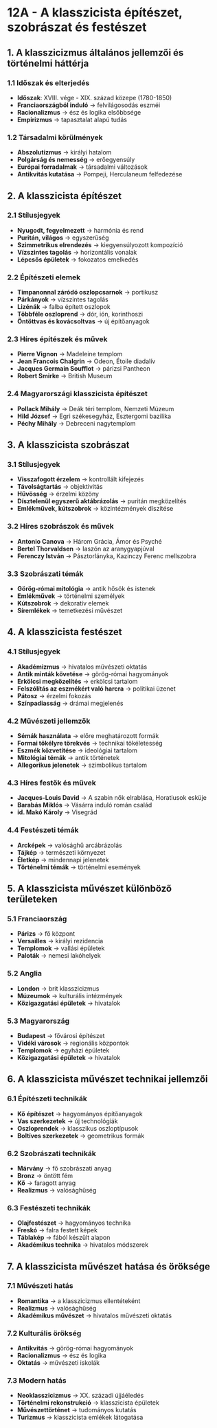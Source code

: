# 12A - A klasszicista építészet, szobrászat és festészet

## 1. A klasszicizmus általános jellemzői és történelmi háttérja

### 1.1 Időszak és elterjedés
- **Időszak**: XVIII. vége - XIX. század közepe (1780-1850)
- **Franciaországból induló** → felvilágosodás eszméi
- **Racionalizmus** → ész és logika elsőbbsége
- **Empirizmus** → tapasztalat alapú tudás

### 1.2 Társadalmi körülmények
- **Abszolutizmus** → királyi hatalom
- **Polgárság és nemesség** → erőegyensúly
- **Európai forradalmak** → társadalmi változások
- **Antikvitás kutatása** → Pompeji, Herculaneum felfedezése

## 2. A klasszicista építészet

### 2.1 Stílusjegyek
- **Nyugodt, fegyelmezett** → harmónia és rend
- **Puritán, világos** → egyszerűség
- **Szimmetrikus elrendezés** → kiegyensúlyozott kompozíció
- **Vízszintes tagolás** → horizontális vonalak
- **Lépcsős épületek** → fokozatos emelkedés

### 2.2 Építészeti elemek
- **Timpanonnal záródó oszlopcsarnok** → portikusz
- **Párkányok** → vízszintes tagolás
- **Lizénák** → falba épített oszlopok
- **Többféle oszloprend** → dór, ión, korinthoszi
- **Öntöttvas és kovácsoltvas** → új építőanyagok

### 2.3 Híres építészek és művek
- **Pierre Vignon** → Madeleine templom
- **Jean Francois Chalgrin** → Odeon, Étoile diadalív
- **Jacques Germain Soufflot** → párizsi Pantheon
- **Robert Smirke** → British Museum

### 2.4 Magyarországi klasszicista építészet
- **Pollack Mihály** → Deák téri templom, Nemzeti Múzeum
- **Hild József** → Egri székesegyház, Esztergomi bazilika
- **Péchy Mihály** → Debreceni nagytemplom

## 3. A klasszicista szobrászat

### 3.1 Stílusjegyek
- **Visszafogott érzelem** → kontrollált kifejezés
- **Távolságtartás** → objektivitás
- **Hűvösség** → érzelmi közöny
- **Dísztelenül egyszerű aktábrázolás** → puritán megközelítés
- **Emlékművek, kútszobrok** → közintézmények díszítése

### 3.2 Híres szobrászok és művek
- **Antonio Canova** → Három Grácia, Ámor és Psyché
- **Bertel Thorvaldsen** → Iaszón az aranygyapjúval
- **Ferenczy István** → Pásztorlányka, Kazinczy Ferenc mellszobra

### 3.3 Szobrászati témák
- **Görög-római mitológia** → antik hősök és istenek
- **Emlékművek** → történelmi személyek
- **Kútszobrok** → dekoratív elemek
- **Síremlékek** → temetkezési művészet

## 4. A klasszicista festészet

### 4.1 Stílusjegyek
- **Akadémizmus** → hivatalos művészeti oktatás
- **Antik minták követése** → görög-római hagyományok
- **Erkölcsi megközelítés** → erkölcsi tartalom
- **Felszólítás az eszmékért való harcra** → politikai üzenet
- **Pátosz** → érzelmi fokozás
- **Színpadiasság** → drámai megjelenés

### 4.2 Művészeti jellemzők
- **Sémák használata** → előre meghatározott formák
- **Formai tökélyre törekvés** → technikai tökéletesség
- **Eszmék közvetítése** → ideológiai tartalom
- **Mitológiai témák** → antik történetek
- **Allegorikus jelenetek** → szimbolikus tartalom

### 4.3 Híres festők és művek
- **Jacques-Louis David** → A szabin nők elrablása, Horatiusok esküje
- **Barabás Miklós** → Vásárra induló román család
- **id. Makó Károly** → Visegrád

### 4.4 Festészeti témák
- **Arcképek** → valósághű arcábrázolás
- **Tájkép** → természeti környezet
- **Életkép** → mindennapi jelenetek
- **Történelmi témák** → történelmi események

## 5. A klasszicista művészet különböző területeken

### 5.1 Franciaország
- **Párizs** → fő központ
- **Versailles** → királyi rezidencia
- **Templomok** → vallási épületek
- **Paloták** → nemesi lakóhelyek

### 5.2 Anglia
- **London** → brit klasszicizmus
- **Múzeumok** → kulturális intézmények
- **Közigazgatási épületek** → hivatalok

### 5.3 Magyarország
- **Budapest** → fővárosi építészet
- **Vidéki városok** → regionális központok
- **Templomok** → egyházi épületek
- **Közigazgatási épületek** → hivatalok

## 6. A klasszicista művészet technikai jellemzői

### 6.1 Építészeti technikák
- **Kő építészet** → hagyományos építőanyagok
- **Vas szerkezetek** → új technológiák
- **Oszloprendek** → klasszikus oszloptípusok
- **Boltíves szerkezetek** → geometrikus formák

### 6.2 Szobrászati technikák
- **Márvány** → fő szobrászati anyag
- **Bronz** → öntött fém
- **Kő** → faragott anyag
- **Realizmus** → valósághűség

### 6.3 Festészeti technikák
- **Olajfestészet** → hagyományos technika
- **Freskó** → falra festett képek
- **Táblakép** → fából készült alapon
- **Akadémikus technika** → hivatalos módszerek

## 7. A klasszicista művészet hatása és öröksége

### 7.1 Művészeti hatás
- **Romantika** → a klasszicizmus ellentéteként
- **Realizmus** → valósághűség
- **Akadémikus művészet** → hivatalos művészeti oktatás

### 7.2 Kulturális örökség
- **Antikvitás** → görög-római hagyományok
- **Racionalizmus** → ész és logika
- **Oktatás** → művészeti iskolák

### 7.3 Modern hatás
- **Neoklasszicizmus** → XX. századi újjáéledés
- **Történelmi rekonstrukció** → klasszicista épületek
- **Művészettörténet** → tudományos kutatás
- **Turizmus** → klasszicista emlékek látogatása
